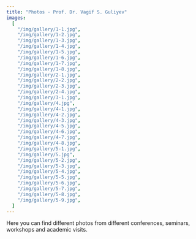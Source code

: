 ```yaml
---
title: "Photos - Prof. Dr. Vagif S. Guliyev"
images:
  [
    "/img/gallery/1-1.jpg",
    "/img/gallery/1-2.jpg",
    "/img/gallery/1-3.jpg",
    "/img/gallery/1-4.jpg",
    "/img/gallery/1-5.jpg",
    "/img/gallery/1-6.jpg",
    "/img/gallery/1-7.jpg",
    "/img/gallery/1-8.jpg",
    "/img/gallery/2-1.jpg",
    "/img/gallery/2-2.jpg",
    "/img/gallery/2-3.jpg",
    "/img/gallery/2-4.jpg",
    "/img/gallery/3-1.jpg",
    "/img/gallery/4.jpg",
    "/img/gallery/4-1.jpg",
    "/img/gallery/4-2.jpg",
    "/img/gallery/4-3.jpg",
    "/img/gallery/4-5.jpg",
    "/img/gallery/4-6.jpg",
    "/img/gallery/4-7.jpg",
    "/img/gallery/4-8.jpg",
    "/img/gallery/5-1.jpg",
    "/img/gallery/5.jpg",
    "/img/gallery/5-2.jpg",
    "/img/gallery/5-3.jpg",
    "/img/gallery/5-4.jpg",
    "/img/gallery/5-5.jpg",
    "/img/gallery/5-6.jpg",
    "/img/gallery/5-7.jpg",
    "/img/gallery/5-8.jpg",
    "/img/gallery/5-9.jpg",
  ]
---
```


Here you can find different photos from different conferences, seminars, workshops and academic visits.

